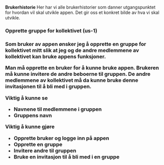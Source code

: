 **Brukerhistorie**
Her har vi alle brukerhistorier som danner utgangspunktet for hvordan vil skal utvikle appen. Det gir oss et konkret
bilde av hva vi skal utvikle.

<h3>Opprette gruppe for kollektivet (us-1)<h3>

Som bruker av appen ønsker jeg å opprette en gruppe for kollektivet mitt slik at jeg og de andre medlemmene av kollektivet kan bruke appens funksjoner. 

Man må opprette en bruker for å kunne bruke appen. Brukeren må kunne 
invitere de andre beboerne til gruppen. De andre medlemmene av kollektivet må da kunne bruke denne invitasjonen til å bli med i gruppen.

**Viktig å kunne se**
* Navnene til medlemmene i gruppen
* Gruppens navn

**Viktig å kunne gjøre**
*  Opprette bruker og logge inn på appen
*  Opprette en gruppe 
*  Invitere andre til gruppen
*  Bruke en invitasjon til å bli med i en gruppe